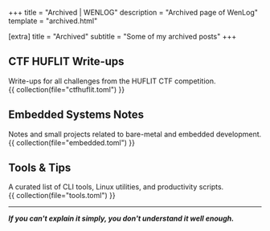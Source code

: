 +++
title = "Archived | WENLOG"
description = "Archived page of WenLog"
template = "archived.html"

[extra]
title = "Archived"
subtitle = "Some of my archived posts"
+++

## CTF HUFLIT Write-ups
Write-ups for all challenges from the HUFLIT CTF competition.  
{{ collection(file="ctfhuflit.toml") }}

## Embedded Systems Notes
Notes and small projects related to bare-metal and embedded development.  
{{ collection(file="embedded.toml") }}

## Tools & Tips
A curated list of CLI tools, Linux utilities, and productivity scripts.  
{{ collection(file="tools.toml") }}

---

***If you can't explain it simply, you don't understand it well enough.***